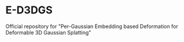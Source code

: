 # E-D3DGS
Official repository for "Per-Gaussian Embedding based Deformation for Deformable 3D Gaussian Splatting"
